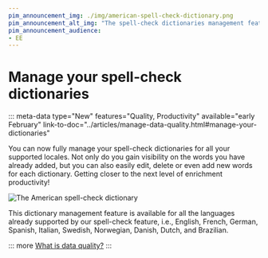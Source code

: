 ```yaml
---
pim_announcement_img: ./img/american-spell-check-dictionary.png
pim_announcement_alt_img: "The spell-check dictionaries management feature"
pim_announcement_audience:
- EE
---
```


# Manage your spell-check dictionaries
::: meta-data type="New" features="Quality, Productivity" available="early February" link-to-doc="../articles/manage-data-quality.html#manage-your-dictionaries"

You can now fully manage your spell-check dictionaries for all your supported locales. Not only do you gain visibility on the words you have already added, but you can also easily edit, delete or even add new words for each dictionary. Getting closer to the next level of enrichment productivity!

![The American spell-check dictionary](../img/american-spell-check-dictionary.png)

This dictionary management feature is available for all the languages already supported by our spell-check feature, i.e., English, French, German, Spanish, Italian, Swedish, Norwegian, Danish, Dutch, and Brazilian.

::: more
[What is data quality?](../articles/understand-data-quality.html)
:::
